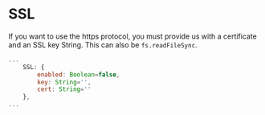 # SSL

If you want to use the https protocol, you must provide us with a certificate and an SSL key String. This can also be `fs.readFileSync`.

```js
...
    SSL: {
        enabled: Boolean=false, 
        key: String='',
        cert: String=''
    },
...
```
